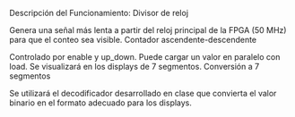 Descripción del Funcionamiento:
Divisor de reloj

Genera una señal más lenta a partir del reloj principal de la FPGA (50 MHz) para que el conteo sea visible.
Contador ascendente-descendente

Controlado por enable y up_down.
Puede cargar un valor en paralelo con load.
Se visualizará en los displays de 7 segmentos.
Conversión a 7 segmentos

Se utilizará el  decodificador desarrollado en clase que convierta el valor binario en el formato adecuado para los displays.
